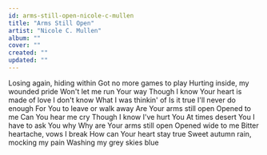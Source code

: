 ```yaml
---
id: arms-still-open-nicole-c-mullen
title: "Arms Still Open"
artist: "Nicole C. Mullen"
album: ""
cover: ""
created: ""
updated: ""
---
```


Losing again, hiding within
Got no more games to play
Hurting inside, my wounded pride
Won't let me run Your way
Though I know
Your heart is made of love
I don't know
What I was thinkin' of
Is it true
I'll never do enough
For You to leave or walk away
Are Your arms still open
Opened to me
Can You hear me cry
Though I know I've hurt You
At times desert You
I have to ask You why
Why are Your arms still open
Opened wide to me
Bitter heartache, vows I break
How can Your heart stay true
Sweet autumn rain, mocking my pain
Washing my grey skies blue